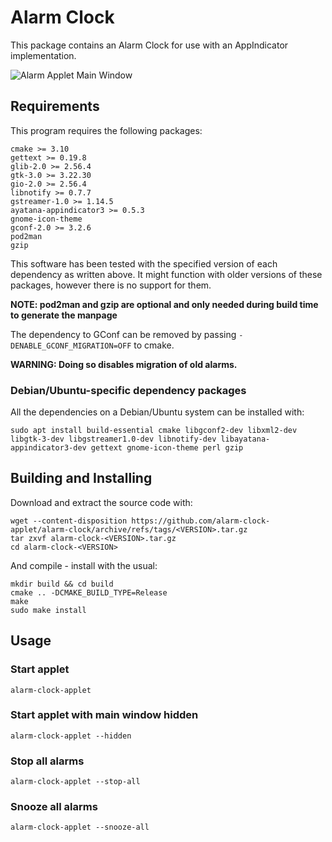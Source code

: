 # Alarm Clock
This package contains an Alarm Clock for use with an AppIndicator implementation.

![Alarm Applet Main Window](https://alarm-clock-applet.github.io/assets/screenshots/list-alarms.png)

## Requirements
This program requires the following packages:
```
cmake >= 3.10
gettext >= 0.19.8
glib-2.0 >= 2.56.4
gtk-3.0 >= 3.22.30
gio-2.0 >= 2.56.4
libnotify >= 0.7.7
gstreamer-1.0 >= 1.14.5
ayatana-appindicator3 >= 0.5.3
gnome-icon-theme
gconf-2.0 >= 3.2.6
pod2man
gzip
```

This software has been tested with the specified version of each dependency as written above. It might function with older versions of these packages, however there is no support for them.

**NOTE: pod2man and gzip are optional and only needed during build time to generate the manpage**

The dependency to GConf can be removed by passing `-DENABLE_GCONF_MIGRATION=OFF` to cmake.

**WARNING: Doing so disables migration of old alarms.**

<!-- requirements_ubuntu -->
### Debian/Ubuntu-specific dependency packages
All the dependencies on a Debian/Ubuntu system can be installed with:
```
sudo apt install build-essential cmake libgconf2-dev libxml2-dev libgtk-3-dev libgstreamer1.0-dev libnotify-dev libayatana-appindicator3-dev gettext gnome-icon-theme perl gzip
```
<!-- end requirements_ubuntu -->

<!-- build_from_source -->
## Building and Installing
Download and extract the source code with:
```
wget --content-disposition https://github.com/alarm-clock-applet/alarm-clock/archive/refs/tags/<VERSION>.tar.gz
tar zxvf alarm-clock-<VERSION>.tar.gz
cd alarm-clock-<VERSION>
```

And compile - install with the usual:
```
mkdir build && cd build
cmake .. -DCMAKE_BUILD_TYPE=Release
make
sudo make install
```
<!-- end build_from_source -->

## Usage

### Start applet
```
alarm-clock-applet
```

### Start applet with main window hidden
```
alarm-clock-applet --hidden
```

### Stop all alarms
```
alarm-clock-applet --stop-all
```

### Snooze all alarms
```
alarm-clock-applet --snooze-all
```
